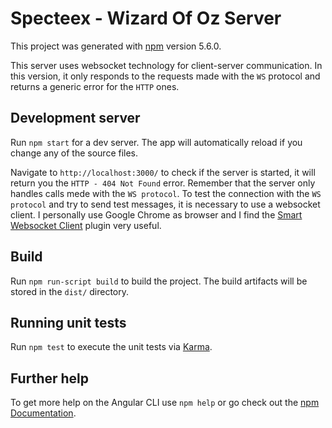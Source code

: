 # Specteex - Wizard Of Oz Server

This project was generated with [npm](https://github.com/npm/npm) version 5.6.0.

This server uses websocket technology for client-server communication.
In this version, it only responds to the requests made with the `WS` protocol and returns a generic error for the `HTTP` ones.

## Development server

Run `npm start` for a dev server. The app will automatically reload if you change any of the source files.

Navigate to `http://localhost:3000/` to check if the server is started, it will return you the `HTTP - 404 Not Found` error.
Remember that the server only handles calls mede with the `WS protocol`.
To test the connection with the `WS protocol` and try to send test messages, it is necessary to use a websocket client.
I personally use Google Chrome as browser and I find the [Smart Websocket Client](https://chrome.google.com/webstore/detail/smart-websocket-client/omalebghpgejjiaoknljcfmglgbpocdp?utm_source=chrome-app-launcher-info-dialog) plugin very useful.

## Build

Run `npm run-script build` to build the project. The build artifacts will be stored in the `dist/` directory.

## Running unit tests

Run `npm test` to execute the unit tests via [Karma](https://karma-runner.github.io).

## Further help

To get more help on the Angular CLI use `npm help` or go check out the [npm Documentation](https://docs.npmjs.com/).
